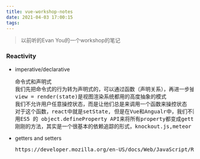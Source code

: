```yaml
---
title: vue-workshop-notes
date: 2021-04-03 17:00:15
tags:
---
```

> 以前听的Evan You的一个workshop的笔记

### Reactivity 
- imperative/declarative
  <pre>
  命令式和声明式
  我们先把命令式的行为转为声明式的，可以通过函数（声明关系），再进一步抽象，抽象成模版语言
  view = render(state)是视图渲染系统都用的高度抽象的模式
  我们不允许用户任意操控状态，而是让他们总是来调用一个函数来操控状态
  对于这个函数，react中就是setState, 但是在Vue和Angualr中，我们不需要调用setState，angularJS用dirty checking实现（比较旧的版本了），拦截实践，然后执行一个digest cyle, 就不管有没有变化，都会检查；但是Vue要做得更精细一点，会把state 对象变成响应式的
  用ES5 的 object.defineProperty API来将所有property都变成getters and setters
  刚刚的方法，其实是一个很基本的依赖追踪的形式，knockout.js,meteor tracker,vue,mobx中都是这样的
  </pre>

- getters and setters
  <pre>
  https://developer.mozilla.org/en-US/docs/Web/JavaScript/Reference/Global_Objects/Object/defineProperty
  </pre>